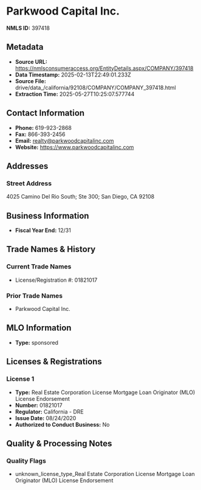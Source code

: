 # Parkwood Capital Inc.

**NMLS ID:** 397418

## Metadata
- **Source URL:** https://nmlsconsumeraccess.org/EntityDetails.aspx/COMPANY/397418
- **Data Timestamp:** 2025-02-13T22:49:01.233Z
- **Source File:** drive/data_/california/92108/COMPANY/COMPANY_397418.html
- **Extraction Time:** 2025-05-27T10:25:07.577744

## Contact Information
- **Phone:** 619-923-2868
- **Fax:** 866-393-2456
- **Email:** realty@parkwoodcapitalinc.com
- **Website:** https://www.parkwoodcapitalinc.com

## Addresses
### Street Address
4025 Camino Del Rio South; Ste 300; San Diego, CA 92108

## Business Information
- **Fiscal Year End:** 12/31

## Trade Names & History
### Current Trade Names
- License/Registration #: 01821017

### Prior Trade Names
- Parkwood Capital Inc.

## MLO Information
- **Type:** sponsored

## Licenses & Registrations

### License 1
- **Type:** Real Estate Corporation License Mortgage Loan Originator (MLO) License Endorsement
- **Number:** 01821017
- **Regulator:** California - DRE
- **Issue Date:** 08/24/2020
- **Authorized to Conduct Business:** No

## Quality & Processing Notes
### Quality Flags
- unknown_license_type_Real Estate Corporation License Mortgage Loan Originator (MLO) License Endorsement

